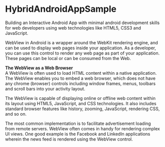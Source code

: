 # HybridAndroidAppSample
Building an Interactive Android App with minimal android development skills for web developers using web technologies like HTML5, CSS3 and JavaScript.

WebView in Android is a wrapper around the WebKit rendering engine, and can be used to display web pages inside your application. As a developer, you can use this control to render any web page as part of your application. These pages can be local or can be consumed from the Web.

<b>The WebView as a Web Browser</b><br/>
A WebView is often used to load HTML content within a native application. The WebView enables you to embed a web browser, which does not have any chrome (browser) controls including window frames, menus, toolbars and scroll bars into your activity layout.

The WebView is capable of displaying online or offline web content within its layout using HTML5, JavaScript, and CSS technologies. It also includes standard browser features like history, zooming, JavaScript, rendering CSS, and so on.

The most common implementation is to facilitate advertisement loading from remote servers. WebView often comes in handy for rendering complex UI views. One good example is the Facebook and LinkedIn applications wherein the news feed is rendered using the WebView control.
